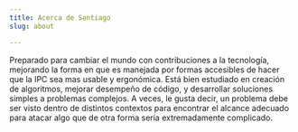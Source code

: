 ```yaml
---
title: Acerca de Santiago
slug: about

---
```


Preparado para cambiar el mundo con contribuciones a la tecnología, mejorando la forma en que es manejada por formas accesibles de hacer que la IPC sea mas usable y ergonómica. Está bien estudiado en creación de algoritmos, mejorar desempeño de código, y desarrollar soluciones simples a problemas complejos. A veces, le gusta decir, un problema debe ser visto dentro de distintos contextos para encontrar el alcance adecuado para atacar algo que de otra forma sería extremadamente complicado.
